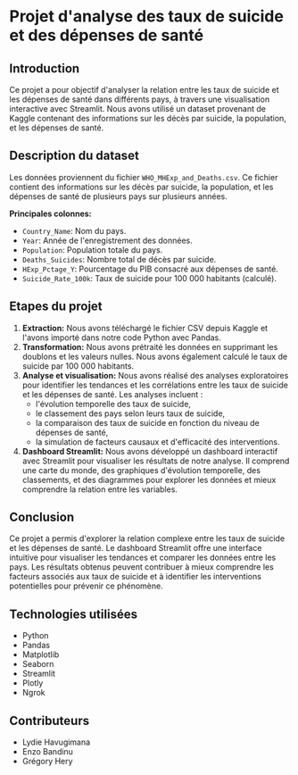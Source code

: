 # Projet d'analyse des taux de suicide et des dépenses de santé

## Introduction

Ce projet a pour objectif d'analyser la relation entre les taux de suicide et les dépenses de santé dans différents pays, à travers une visualisation interactive avec Streamlit. Nous avons utilisé un dataset provenant de Kaggle contenant des informations sur les décès par suicide, la population, et les dépenses de santé. 


##  Description du dataset

Les données proviennent du fichier `WHO_MHExp_and_Deaths.csv`. Ce fichier contient des informations sur les décès par suicide, la population, et les dépenses de santé de plusieurs pays sur plusieurs années.

**Principales colonnes:**

*   `Country_Name`: Nom du pays.
*   `Year`: Année de l'enregistrement des données.
*   `Population`: Population totale du pays.
*   `Deaths_Suicides`: Nombre total de décès par suicide.
*   `HExp_Pctage_Y`: Pourcentage du PIB consacré aux dépenses de santé.
*   `Suicide_Rate_100k`: Taux de suicide pour 100 000 habitants (calculé).


##  Etapes du projet

1.  **Extraction:** Nous avons téléchargé le fichier CSV depuis Kaggle et l'avons importé dans notre code Python avec Pandas.
2.  **Transformation:** Nous avons prétraité les données en supprimant les doublons et les valeurs nulles. Nous avons également calculé le taux de suicide par 100 000 habitants.
3.  **Analyse et visualisation:** Nous avons réalisé des analyses exploratoires pour identifier les tendances et les corrélations entre les taux de suicide et les dépenses de santé. Les analyses incluent :
    * l'évolution temporelle des taux de suicide,
    * le classement des pays selon leurs taux de suicide,
    * la comparaison des taux de suicide en fonction du niveau de dépenses de santé,
    * la simulation de facteurs causaux et d'efficacité des interventions.
4.  **Dashboard Streamlit:** Nous avons développé un dashboard interactif avec Streamlit pour visualiser les résultats de notre analyse. Il comprend une carte du monde, des graphiques d'évolution temporelle, des classements, et des diagrammes pour explorer les données et mieux comprendre la relation entre les variables.


## Conclusion

Ce projet a permis d'explorer la relation complexe entre les taux de suicide et les dépenses de santé. Le dashboard Streamlit offre une interface intuitive pour visualiser les tendances et comparer les données entre les pays. Les résultats obtenus peuvent contribuer à mieux comprendre les facteurs associés aux taux de suicide et à identifier les interventions potentielles pour prévenir ce phénomène.


##  Technologies utilisées

*   Python
*   Pandas
*   Matplotlib
*   Seaborn
*   Streamlit
*   Plotly
*   Ngrok


##  Contributeurs

* Lydie Havugimana
* Enzo Bandinu
* Grégory Hery
